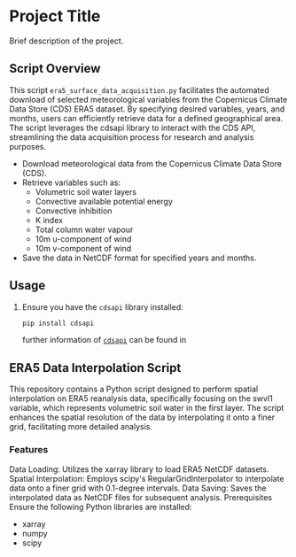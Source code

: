 # Project Title


Brief description of the project.

## Script Overview

This script `era5_surface_data_acquisition.py` facilitates the automated download of selected meteorological variables from the Copernicus Climate Data Store (CDS) ERA5 dataset. By specifying desired variables, years, and months, users can efficiently retrieve data for a defined geographical area. The script leverages the cdsapi library to interact with the CDS API, streamlining the data acquisition process for research and analysis purposes.

- Download meteorological data from the Copernicus Climate Data Store (CDS).
- Retrieve variables such as:
  - Volumetric soil water layers
  - Convective available potential energy
  - Convective inhibition
  - K index
  - Total column water vapour
  - 10m u-component of wind
  - 10m v-component of wind
- Save the data in NetCDF format for specified years and months.

## Usage

1. Ensure you have the `cdsapi` library installed:
   ```bash
   pip install cdsapi
   ```
   further information of [`cdsapi`](https://cds.climate.copernicus.eu/how-to-api) can be found in 


## ERA5 Data Interpolation Script
This repository contains a Python script designed to perform spatial interpolation on ERA5 reanalysis data, specifically focusing on the swvl1 variable, which represents volumetric soil water in the first layer. The script enhances the spatial resolution of the data by interpolating it onto a finer grid, facilitating more detailed analysis.

### Features
Data Loading: Utilizes the xarray library to load ERA5 NetCDF datasets.
Spatial Interpolation: Employs scipy's RegularGridInterpolator to interpolate data onto a finer grid with 0.1-degree intervals.
Data Saving: Saves the interpolated data as NetCDF files for subsequent analysis.
Prerequisites
Ensure the following Python libraries are installed:

 - xarray
 - numpy
 - scipy
